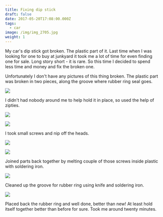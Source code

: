 ```yaml
---
title: Fixing dip stick
draft: false
date: 2017-05-20T17:08:00.000Z
tags:
  - car
image: /img/img_2705.jpg
weight: 1
---
```



My car's dip stick got broken. The plastic part of it. Last time when I was looking for one to buy at junkyard it took me a lot of time for even finding one for sale. Long story short - it is rare. So this time I decided to spend less time and money and fix the broken one. 

Unfortunately I don't have any pictures of this thing broken. The plastic part was broken in two pieces, along the groove where rubber ring seal goes. 

![](/img/1.jpg)

I didn't had nobody around me to help hold it in place, so used the help of zipties.

![](/img/2.jpg)

![](/img/3.jpg)

I took small screws and nip off the heads.

![](/img/4.jpg)

![](/img/5.jpg)

Joined parts back together by melting couple of those screws inside plastic with soldering iron.

![](/img/6.jpg)

Cleaned up the groove for rubber ring using knife and soldering iron.

![](/img/7.jpg)

Placed back the rubber ring and well done, better than new! At least hold itself together better than before for sure. Took me around twenty minutes.